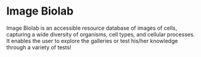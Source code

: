 # Image Biolab
Image Biolab is an accessible resource database of images of cells, capturing a wide diversity of organisms, cell types, and cellular processes. It enables the user to explore the galleries or test his/her knowledge through a variety of tests!
